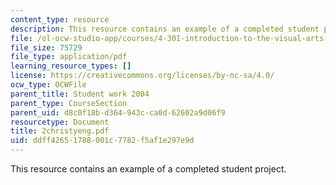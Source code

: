 ```yaml
---
content_type: resource
description: This resource contains an example of a completed student project.
file: /ol-ocw-studio-app/courses/4-301-introduction-to-the-visual-arts-spring-2007/ddff42651788001c7782f5af1e297e9d_2christyeng.pdf
file_size: 75729
file_type: application/pdf
learning_resource_types: []
license: https://creativecommons.org/licenses/by-nc-sa/4.0/
ocw_type: OCWFile
parent_title: Student work 2004
parent_type: CourseSection
parent_uid: d8c0f18b-d364-943c-ca0d-62602a9d06f9
resourcetype: Document
title: 2christyeng.pdf
uid: ddff4265-1788-001c-7782-f5af1e297e9d
---
```

This resource contains an example of a completed student project.